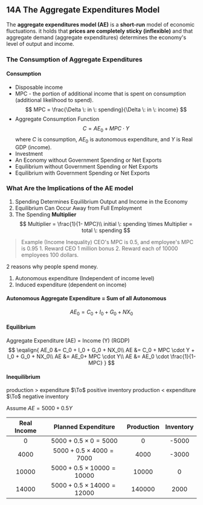 ## 14A  The Aggregate Expenditures Model
The **aggregate expenditures model (AE)** is a **short-run** model of economic fluctuations. it holds that **prices are completely sticky (inflexible)** and that aggregate demand (aggregate expenditures) determines the economy's level of output and income.

### The Consumption of Aggregate Expenditures

#### Consumption

+ Disposable income
+ MPC - the portion of additional income that is spent on consumption (additional  likelihood to spend).
$$
MPC = \frac{\Delta \:  in \: spending}{\Delta \:  in \: income}
$$
+ Aggregate Consumption Function
$$
C = AE_0 + MPC \cdot Y
$$
where $C$ is consumption, $AE_0$ is autonomous expenditure, and $Y$ is Real GDP (income).
+ Investment
+ An Economy without Government Spending or Net Exports
+ Equilibrium without Government Spending or Net Exports
+ Equilibrium with Government Spending or Net Exports

### What Are the Implications of the AE model
1. Spending Determines Equilibrium Output and Income in the Economy
2. Equilibrium Can Occur Away from Full Employment
3. The Spending **Multiplier**
$$
Multiplier = \frac{1}{1- MPC}\\
initial \:  spending \times Multiplier  = total \: spending
$$
> Example (Income Inequality)
CEO's MPC is $0.5$, and employee's MPC is $0.95$
1\. Reward CEO 1 million bonus
2\. Reward each of 10000 employees 100 dollars.


2 reasons why people spend money.
1. Autonomous expenditure (Independent of income level)
2. Induced expenditure (dependent on income)


#### Autonomous Aggregate Expenditure = Sum of all Autonomous 
$$
AE_0 = C_0 + I_0 + G_0 + NX_0
$$

#### Equilibrium 
Aggregate Expenditure (AE) = Income (Y) (RGDP)
$$
\eqalign{
AE_0 &= C_0 + I_0 + G_0 + NX_0\\
AE &= C_0 + MPC \cdot Y + I_0 + G_0 + NX_0\\
AE &= AE_0+ MPC \cdot Y\\
AE &= AE_0 \cdot \frac{1}{1-MPC}
}
$$

#### Inequilibrium 
production > expenditure $\To$ positive inventory 
production < expenditure $\To$ negative inventory 

Assume $AE = 5000 + 0.5Y$

| Real Income | Planned Expenditure | Production | Inventory |
|:-----------:|:-------------------:|:----------:|:---------:|
| 0     | $5000 + 0.5 \times 0 = 5000$      | 0      | -5000 |
| 4000  | $5000 + 0.5 \times 4000 = 7000$   | 4000   | -3000 |
| 10000 | $5000 + 0.5 \times 10000 = 10000$ | 10000  | 0     |
| 14000 | $5000 + 0.5 \times 14000 = 12000$ | 140000 | 2000  |
